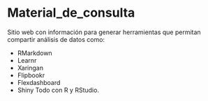 # Material_de_consulta
Sitio web con información para generar herramientas que permitan compartir análisis de datos como: 
- RMarkdown
- Learnr
- Xaringan
- Flipbookr
- Flexdashboard
- Shiny
Todo con R y RStudio.

